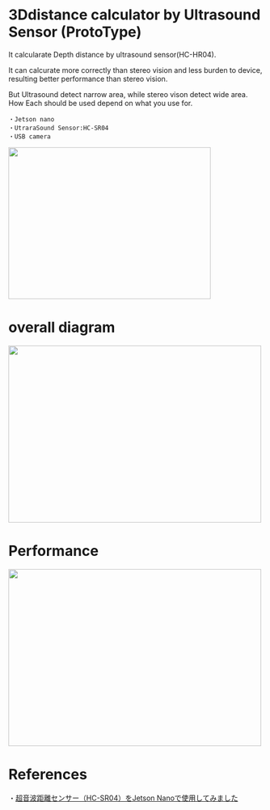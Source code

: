 # 3Ddistance calculator by Ultrasound Sensor (ProtoType)

It calcularate Depth distance by ultrasound sensor(HC-HR04).

It can calcurate more correctly than stereo vision and less burden to device, resulting better performance than stereo vision.

But Ultrasound detect narrow area, while stereo vison detect wide area. How Each should be used depend on what you use for.

```
・Jetson nano
・UtraraSound Sensor:HC-SR04
・USB camera
```

<img src="https://user-images.githubusercontent.com/48679574/220256391-767cd446-f9fa-46f0-90c8-d4d592414575.jpg" width="400" height="300"/>

# overall diagram

<img src="https://user-images.githubusercontent.com/48679574/220254614-343d4c40-9e6a-4736-8c29-9ab55e2abded.jpg" width="500" height="350"/>




# Performance

<img src="https://user-images.githubusercontent.com/48679574/220254625-4c9c70ee-aa56-41d0-8701-d36f1c9fa9cc.gif" width="500" height="350"/>

# References
・[超音波距離センサー（HC-SR04）をJetson Nanoで使用してみました](https://dev.classmethod.jp/articles/hc-sr04-width-jetson-nano/)
